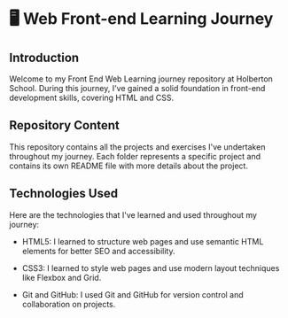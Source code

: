 # :desktop_computer: Web Front-end Learning Journey

## Introduction

Welcome to my Front End Web Learning journey repository at Holberton School. During this journey, I've gained a solid foundation in front-end development skills, covering HTML and CSS.

## Repository Content

This repository contains all the projects and exercises I've undertaken throughout my journey. Each folder represents a specific project and contains its own README file with more details about the project.

## Technologies Used

Here are the technologies that I've learned and used throughout my journey:

- HTML5: I learned to structure web pages and use semantic HTML elements for better SEO and accessibility.
  
- CSS3: I learned to style web pages and use modern layout techniques like Flexbox and Grid.
  
- Git and GitHub: I used Git and GitHub for version control and collaboration on projects.

